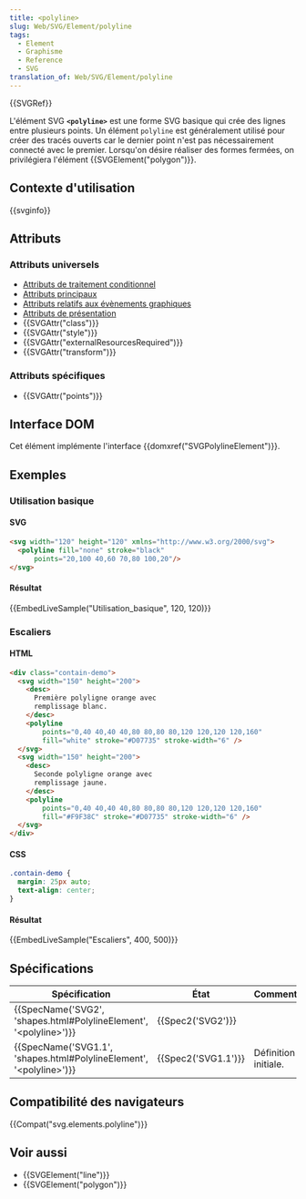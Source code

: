 ```yaml
---
title: <polyline>
slug: Web/SVG/Element/polyline
tags:
  - Element
  - Graphisme
  - Reference
  - SVG
translation_of: Web/SVG/Element/polyline
---
```

{{SVGRef}}

L'élément SVG **`<polyline>`** est une forme SVG basique qui crée des lignes entre plusieurs points. Un élément `polyline` est généralement utilisé pour créer des tracés ouverts car le dernier point n'est pas nécessairement connecté avec le premier. Lorsqu'on désire réaliser des formes fermées, on privilégiera l'élément {{SVGElement("polygon")}}.

## Contexte d'utilisation

{{svginfo}}

## Attributs

### Attributs universels

- [Attributs de traitement conditionnel](/fr/docs/Web/SVG/Attribute#Attributs_de_traitement_conditionnel)
- [Attributs principaux](/fr/docs/Web/SVG/Attribute#Attributs_de_base)
- [Attributs relatifs aux évènements graphiques](/fr/docs/Web/SVG/Attribute#Attributs_d%27%C3%A9v%C3%A9nement_graphique)
- [Attributs de présentation](/fr/docs/Web/SVG/Attribute#Attributs_de_présentation)
- {{SVGAttr("class")}}
- {{SVGAttr("style")}}
- {{SVGAttr("externalResourcesRequired")}}
- {{SVGAttr("transform")}}

### Attributs spécifiques

- {{SVGAttr("points")}}

## Interface DOM

Cet élément implémente l'interface {{domxref("SVGPolylineElement")}}.

## Exemples

### Utilisation basique

#### SVG

```html
<svg width="120" height="120" xmlns="http://www.w3.org/2000/svg">
  <polyline fill="none" stroke="black"
      points="20,100 40,60 70,80 100,20"/>
</svg>
```

#### Résultat

{{EmbedLiveSample("Utilisation_basique", 120, 120)}}

### Escaliers

#### HTML

```html
<div class="contain-demo">
  <svg width="150" height="200">
    <desc>
      Première polyligne orange avec
      remplissage blanc.
    </desc>
    <polyline
        points="0,40 40,40 40,80 80,80 80,120 120,120 120,160"
        fill="white" stroke="#D07735" stroke-width="6" />
  </svg>
  <svg width="150" height="200">
    <desc>
      Seconde polyligne orange avec
      remplissage jaune.
    </desc>
    <polyline
        points="0,40 40,40 40,80 80,80 80,120 120,120 120,160"
        fill="#F9F38C" stroke="#D07735" stroke-width="6" />
  </svg>
</div>
```

#### CSS

```css
.contain-demo {
  margin: 25px auto;
  text-align: center;
}
```

#### Résultat

{{EmbedLiveSample("Escaliers", 400, 500)}}

## Spécifications

| Spécification                                                                                    | État                     | Commentaires         |
| ------------------------------------------------------------------------------------------------ | ------------------------ | -------------------- |
| {{SpecName('SVG2', 'shapes.html#PolylineElement', '&lt;polyline&gt;')}} | {{Spec2('SVG2')}} |                      |
| {{SpecName('SVG1.1', 'shapes.html#PolylineElement', '&lt;polyline&gt;')}} | {{Spec2('SVG1.1')}} | Définition initiale. |

## Compatibilité des navigateurs

{{Compat("svg.elements.polyline")}}

## Voir aussi

- {{SVGElement("line")}}
- {{SVGElement("polygon")}}
